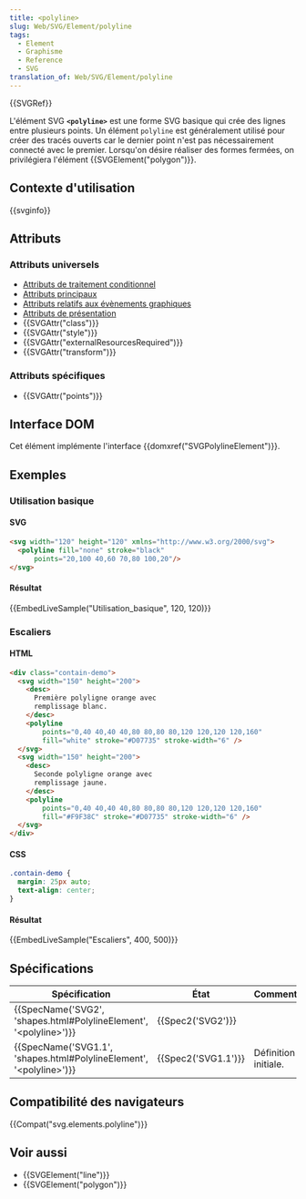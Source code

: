 ```yaml
---
title: <polyline>
slug: Web/SVG/Element/polyline
tags:
  - Element
  - Graphisme
  - Reference
  - SVG
translation_of: Web/SVG/Element/polyline
---
```

{{SVGRef}}

L'élément SVG **`<polyline>`** est une forme SVG basique qui crée des lignes entre plusieurs points. Un élément `polyline` est généralement utilisé pour créer des tracés ouverts car le dernier point n'est pas nécessairement connecté avec le premier. Lorsqu'on désire réaliser des formes fermées, on privilégiera l'élément {{SVGElement("polygon")}}.

## Contexte d'utilisation

{{svginfo}}

## Attributs

### Attributs universels

- [Attributs de traitement conditionnel](/fr/docs/Web/SVG/Attribute#Attributs_de_traitement_conditionnel)
- [Attributs principaux](/fr/docs/Web/SVG/Attribute#Attributs_de_base)
- [Attributs relatifs aux évènements graphiques](/fr/docs/Web/SVG/Attribute#Attributs_d%27%C3%A9v%C3%A9nement_graphique)
- [Attributs de présentation](/fr/docs/Web/SVG/Attribute#Attributs_de_présentation)
- {{SVGAttr("class")}}
- {{SVGAttr("style")}}
- {{SVGAttr("externalResourcesRequired")}}
- {{SVGAttr("transform")}}

### Attributs spécifiques

- {{SVGAttr("points")}}

## Interface DOM

Cet élément implémente l'interface {{domxref("SVGPolylineElement")}}.

## Exemples

### Utilisation basique

#### SVG

```html
<svg width="120" height="120" xmlns="http://www.w3.org/2000/svg">
  <polyline fill="none" stroke="black"
      points="20,100 40,60 70,80 100,20"/>
</svg>
```

#### Résultat

{{EmbedLiveSample("Utilisation_basique", 120, 120)}}

### Escaliers

#### HTML

```html
<div class="contain-demo">
  <svg width="150" height="200">
    <desc>
      Première polyligne orange avec
      remplissage blanc.
    </desc>
    <polyline
        points="0,40 40,40 40,80 80,80 80,120 120,120 120,160"
        fill="white" stroke="#D07735" stroke-width="6" />
  </svg>
  <svg width="150" height="200">
    <desc>
      Seconde polyligne orange avec
      remplissage jaune.
    </desc>
    <polyline
        points="0,40 40,40 40,80 80,80 80,120 120,120 120,160"
        fill="#F9F38C" stroke="#D07735" stroke-width="6" />
  </svg>
</div>
```

#### CSS

```css
.contain-demo {
  margin: 25px auto;
  text-align: center;
}
```

#### Résultat

{{EmbedLiveSample("Escaliers", 400, 500)}}

## Spécifications

| Spécification                                                                                    | État                     | Commentaires         |
| ------------------------------------------------------------------------------------------------ | ------------------------ | -------------------- |
| {{SpecName('SVG2', 'shapes.html#PolylineElement', '&lt;polyline&gt;')}} | {{Spec2('SVG2')}} |                      |
| {{SpecName('SVG1.1', 'shapes.html#PolylineElement', '&lt;polyline&gt;')}} | {{Spec2('SVG1.1')}} | Définition initiale. |

## Compatibilité des navigateurs

{{Compat("svg.elements.polyline")}}

## Voir aussi

- {{SVGElement("line")}}
- {{SVGElement("polygon")}}
